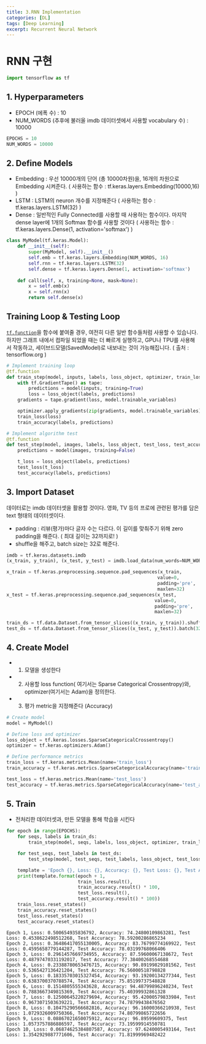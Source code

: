 ```yaml
---
title: 3.RNN Implementation
categories: [DL]
tags: [Deep Learning]
excerpt: Recurrent Neural Network
---
```


# RNN 구현


```python
import tensorflow as tf
```

## 1. Hyperparameters

- EPOCH (에폭 수) : 10 
- NUM_WORDS (추후에 불러올 imdb 데이터셋에서 사용할 vocabulary 수) : 10000


```python
EPOCHS = 10
NUM_WORDS = 10000
```



## 2. Define Models

- Embedding : 우선 10000개의 단어 (총 10000차원)을, 16개의 차원으로 Embedding 시켜준다. 
  ( 사용하는 함수 : tf.keras.layers.Embedding(10000,16) )
- LSTM : LSTM의 neuron 개수를 지정해준다
  ( 사용하는 함수 : tf.keras.layers.LSTM(32) )
- Dense : 일반적인 Fully Connected를 사용할 때 사용하는 함수이다. 마지막 dense layer에 1개의 Softmax 함수를 사용할 것이다
  ( 사용하는 함수 : tf.keras.layers.Dense(1, activation='softmax') )


```python
class MyModel(tf.keras.Model):
    def __init__(self):
        super(MyModel, self).__init__()
        self.emb = tf.keras.layers.Embedding(NUM_WORDS, 16)
        self.rnn = tf.keras.layers.LSTM(32)
        self.dense = tf.keras.layers.Dense(1, activation='softmax')
        
    def call(self, x, training=None, mask=None):
        x = self.emb(x)
        x = self.rnn(x)
        return self.dense(x)
```



## Training Loop & Testing Loop

[`tf.function`](https://www.tensorflow.org/api_docs/python/tf/function?hl=ko)을 함수에 붙여줄 경우, 여전히 다른 일반 함수들처럼 사용할 수 있습니다. 하지만 그래프 내에서 컴파일 되었을 때는 더 빠르게 실행하고, GPU나 TPU를 사용해서 작동하고, 세이브드모델(SavedModel)로 내보내는 것이 가능해집니다. ( 출처 : tensorflow.org )


```python
# Implement training loop
@tf.function
def train_step(model, inputs, labels, loss_object, optimizer, train_loss, train_accuracy):
    with tf.GradientTape() as tape:
        predictions = model(inputs, training=True)
        loss = loss_object(labels, predictions)
    gradients = tape.gradient(loss, model.trainable_variables)

    optimizer.apply_gradients(zip(gradients, model.trainable_variables))
    train_loss(loss)
    train_accuracy(labels, predictions)

# Implement algorithm test
@tf.function
def test_step(model, images, labels, loss_object, test_loss, test_accuracy):
    predictions = model(images, training=False)

    t_loss = loss_object(labels, predictions)
    test_loss(t_loss)
    test_accuracy(labels, predictions)
```



## 3. Import Dataset

데이터로는 imdb 데이터셋을 활용할 것이다. 영화, TV 등의 프로에 관련된 평가를 담은 text 형태의 데이터셋이다.

- padding : 리뷰(평가)마다 글자 수는 다르다. 이 길이를 맞춰주기 위해 zero padding을 해준다. 
  ( 최대 길이는 32까지로! )
- shuffle을 해주고, batch size는 32로 해준다.

```python
imdb = tf.keras.datasets.imdb
(x_train, y_train), (x_test, y_test) = imdb.load_data(num_words=NUM_WORDS)

x_train = tf.keras.preprocessing.sequence.pad_sequences(x_train,
                                                       value=0,
                                                       padding='pre',
                                                       maxlen=32)
x_test = tf.keras.preprocessing.sequence.pad_sequences(x_test,
                                                      value=0,
                                                      padding='pre',
                                                      maxlen=32)

train_ds = tf.data.Dataset.from_tensor_slices((x_train, y_train)).shuffle(10000).batch(32)
test_ds = tf.data.Dataset.from_tensor_slices((x_test, y_test)).batch(32)
```






## 4. Create Model
- 1) 모델을 생성한다
- 2) 사용할 loss function( 여기서는 Sparse Categorical Crossentropy)와, optimizer(여기서는 Adam)을 정의한다.
- 3) 평가 metric을 지정해준다 (Accuracy)


```python
# Create model
model = MyModel()

# Define loss and optimizer
loss_object = tf.keras.losses.SparseCategoricalCrossentropy()
optimizer = tf.keras.optimizers.Adam()

# Define performance metrics
train_loss = tf.keras.metrics.Mean(name='train_loss')
train_accuracy = tf.keras.metrics.SparseCategoricalAccuracy(name='train_accuracy')

test_loss = tf.keras.metrics.Mean(name='test_loss')
test_accuracy = tf.keras.metrics.SparseCategoricalAccuracy(name='test_accuracy')
```



## 5. Train

- 전처리한 데이터셋과, 만든 모델을 통해 학습을 시킨다


```python
for epoch in range(EPOCHS):
    for seqs, labels in train_ds:
        train_step(model, seqs, labels, loss_object, optimizer, train_loss, train_accuracy)

    for test_seqs, test_labels in test_ds:
        test_step(model, test_seqs, test_labels, loss_object, test_loss, test_accuracy)

    template = 'Epoch {}, Loss: {}, Accuracy: {}, Test Loss: {}, Test Accuracy: {}'
    print(template.format(epoch + 1,
                          train_loss.result(),
                          train_accuracy.result() * 100,
                          test_loss.result(),
                          test_accuracy.result() * 100))
    train_loss.reset_states()
    train_accuracy.reset_states()
    test_loss.reset_states()
    test_accuracy.reset_states()
```

    Epoch 1, Loss: 0.500654935836792, Accuracy: 74.24800109863281, Test Loss: 0.4538622498512268, Test Accuracy: 78.59200286865234
    Epoch 2, Loss: 0.36486417055130005, Accuracy: 83.76799774169922, Test Loss: 0.4595658779144287, Test Accuracy: 78.03199768066406
    Epoch 3, Loss: 0.2961457669734955, Accuracy: 87.59600067138672, Test Loss: 0.48797470331192017, Test Accuracy: 77.38400268554688
    Epoch 4, Loss: 0.23388780653476715, Accuracy: 90.89199829101562, Test Loss: 0.5365427136421204, Test Accuracy: 76.56000518798828
    Epoch 5, Loss: 0.18335703015327454, Accuracy: 93.19200134277344, Test Loss: 0.6383700370788574, Test Accuracy: 75.85199737548828
    Epoch 6, Loss: 0.1514805555343628, Accuracy: 94.48799896240234, Test Loss: 0.7883667349815369, Test Accuracy: 75.40399932861328
    Epoch 7, Loss: 0.12500645220279694, Accuracy: 95.42000579833984, Test Loss: 0.9673071503639221, Test Accuracy: 74.78799438476562
    Epoch 8, Loss: 0.10475290566682816, Accuracy: 96.16000366210938, Test Loss: 1.0729326009750366, Test Accuracy: 74.80799865722656
    Epoch 9, Loss: 0.08867021650075912, Accuracy: 96.89599609375, Test Loss: 1.0573757886886597, Test Accuracy: 73.19599914550781
    Epoch 10, Loss: 0.06874625384807587, Accuracy: 97.6240005493164, Test Loss: 1.3542929887771606, Test Accuracy: 71.81999969482422

